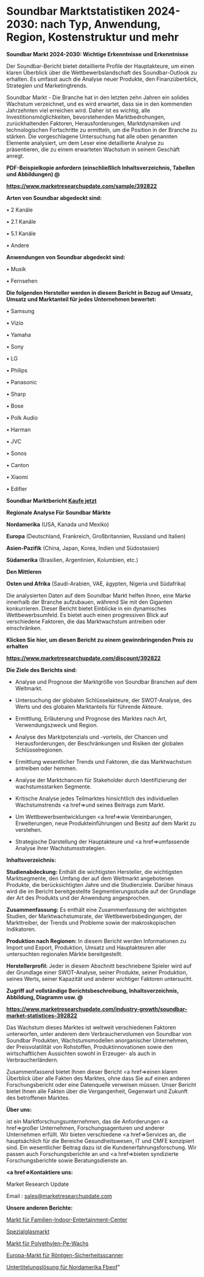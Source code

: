 # Soundbar Marktstatistiken 2024-2030: nach Typ, Anwendung, Region, Kostenstruktur und mehr

<strong>Soundbar Markt 2024-2030: Wichtige Erkenntnisse und Erkenntnisse</strong>

Der Soundbar-Bericht bietet detaillierte Profile der Hauptakteure, um einen klaren Überblick über die Wettbewerbslandschaft des Soundbar-Outlook zu erhalten. Es umfasst auch die Analyse neuer Produkte, den Finanzüberblick, Strategien und Marketingtrends.

Soundbar Markt - Die Branche hat in den letzten zehn Jahren ein solides Wachstum verzeichnet, und es wird erwartet, dass sie in den kommenden Jahrzehnten viel erreichen wird. Daher ist es wichtig, alle Investitionsmöglichkeiten, bevorstehenden Marktbedrohungen, zurückhaltenden Faktoren, Herausforderungen, Marktdynamiken und technologischen Fortschritte zu ermitteln, um die Position in der Branche zu stärken. Die vorgeschlagene Untersuchung hat alle oben genannten Elemente analysiert, um dem Leser eine detaillierte Analyse zu präsentieren, die zu einem erwarteten Wachstum in seinem Geschäft anregt.



<strong><b>PDF-Beispielkopie anfordern (einschließlich Inhaltsverzeichnis, Tabellen und Abbildungen) @ </b></strong>

<strong><a href=https://www.marketresearchupdate.com/sample/392822>

<strong>https://www.marketresearchupdate.com/sample/392822</u></a></strong></strong>



<strong>Arten von Soundbar abgedeckt sind:</strong>

• 2 Kanäle

• 2.1 Kanäle

• 5.1 Kanäle

• Andere



<strong>Anwendungen von Soundbar abgedeckt sind:</strong>

• Musik

• Fernsehen



<strong>Die folgenden Hersteller werden in diesem Bericht in Bezug auf Umsatz, Umsatz und Marktanteil für jedes Unternehmen bewertet:</strong>

• Samsung

• Vizio

• Yamaha

• Sony

• LG

• Philips

• Panasonic

• Sharp

• Bose

• Polk Audio

• Harman

• JVC

• Sonos

• Canton

• Xiaomi

• Edifier



<strong>Soundbar Marktbericht <a href=https://www.marketresearchupdate.com/buynow/392822>Kaufe jetzt</a></strong>



<strong>Regionale Analyse Für Soundbar Märkte</strong>



<strong>Nordamerika</strong> (USA, Kanada und Mexiko)



<strong>Europa</strong> (Deutschland, Frankreich, Großbritannien, Russland und Italien)



<strong>Asien-Pazifik</strong> (China, Japan, Korea, Indien und Südostasien)



<strong>Südamerika</strong> (Brasilien, Argentinien, Kolumbien, etc.)



<strong>Den Mittleren</strong> 

<strong>Osten und Afrika</strong> (Saudi-Arabien, VAE, ägypten, Nigeria und Südafrika)

Die analysierten Daten auf dem Soundbar Markt helfen Ihnen, eine Marke innerhalb der Branche aufzubauen, während Sie mit den Giganten konkurrieren. Dieser Bericht bietet Einblicke in ein dynamisches Wettbewerbsumfeld. Es bietet auch einen progressiven Blick auf verschiedene Faktoren, die das Marktwachstum antreiben oder einschränken.



<strong>Klicken Sie hier, um diesen Bericht zu einem gewinnbringenden Preis zu erhalten
</strong>

<strong><a href=https://www.marketresearchupdate.com/discount/392822>https://www.marketresearchupdate.com/discount/392822</b></u></strong></a>



<strong>Die Ziele des Berichts sind:</strong>

- Analyse und Prognose der Marktgröße von Soundbar Branchen auf dem Weltmarkt.

- Untersuchung der globalen Schlüsselakteure, der SWOT-Analyse, des Werts und des globalen Marktanteils für führende Akteure.

- Ermittlung, Erläuterung und Prognose des Marktes nach Art, Verwendungszweck und Region.

- Analyse des Marktpotenzials und -vorteils, der Chancen und Herausforderungen, der Beschränkungen und Risiken der globalen Schlüsselregionen.

- Ermittlung wesentlicher Trends und Faktoren, die das Marktwachstum antreiben oder hemmen.

- Analyse der Marktchancen für Stakeholder durch Identifizierung der wachstumsstarken Segmente.

- Kritische Analyse jedes Teilmarktes hinsichtlich des individuellen Wachstumstrends <a href=>und</a> seines Beitrags zum Markt.

- Um Wettbewerbsentwicklungen <a href=>wie</a> Vereinbarungen, Erweiterungen, neue Produkteinführungen und Besitz auf dem Markt zu verstehen.

- Strategische Darstellung der Hauptakteure und <a href=>umfas</a>sende Analyse ihrer Wachstumsstrategien.



<strong>Inhaltsverzeichnis:</strong>



<strong>Studienabdeckung:</strong> Enthält die wichtigsten Hersteller, die wichtigsten Marktsegmente, den Umfang der auf dem Weltmarkt angebotenen Produkte, die berücksichtigten Jahre und die Studienziele. Darüber hinaus wird die im Bericht bereitgestellte Segmentierungsstudie auf der Grundlage der Art des Produkts und der Anwendung angesprochen.



<strong>Zusammenfassung:</strong> Es enthält eine Zusammenfassung der wichtigsten Studien, der Marktwachstumsrate, der Wettbewerbsbedingungen, der Markttreiber, der Trends und Probleme sowie der makroskopischen Indikatoren.



<strong>Produktion nach Regionen:</strong> In diesem Bericht werden Informationen zu Import und Export, Produktion, Umsatz und Hauptakteuren aller untersuchten regionalen Märkte bereitgestellt.



<strong>Herstellerprofil:</strong> Jeder in diesem Abschnitt beschriebene Spieler wird auf der Grundlage einer SWOT-Analyse, seiner Produkte, seiner Produktion, seines Werts, seiner Kapazität und anderer wichtiger Faktoren untersucht.



<strong><b>Zugriff auf vollständige Berichtsbeschreibung, Inhaltsverzeichnis, Abbildung, Diagramm usw. @ </b></strong>

<strong><a href=https://www.marketresearchupdate.com/industry-growth/soundbar-market-statistices-392822>https://www.marketresearchupdate.com/industry-growth/soundbar-market-statistices-392822</a></strong>

Das Wachstum dieses Marktes ist weltweit verschiedenen Faktoren unterworfen, unter anderem dem Verbrauchervolumen von Soundbar von Soundbar Produkten, Wachstumsmodellen anorganischer Unternehmen, der Preisvolatilität von Rohstoffen, Produktinnovationen sowie den wirtschaftlichen Aussichten sowohl in Erzeuger- als auch in Verbraucherländern.

Zusammenfassend bietet Ihnen dieser Bericht <a href=>einen</a> klaren Überblick über alle Fakten des Marktes, ohne dass Sie auf einen anderen Forschungsbericht oder eine Datenquelle verweisen müssen. Unser Bericht bietet Ihnen alle Fakten über die Vergangenheit, Gegenwart und Zukunft des betroffenen Marktes.



<strong>Über uns:</strong>

 ist ein Marktforschungsunternehmen, das die Anforderungen <a href=>großer</a> Unternehmen, Forschungsagenturen und anderer Unternehmen erfüllt. Wir bieten verschiedene <a href=>Services</a> an, die hauptsächlich für die Bereiche Gesundheitswesen, IT und CMFE konzipiert sind. Ein wesentlicher Beitrag dazu ist die Kundenerfahrungsforschung. Wir passen auch Forschungsberichte an und <a href=>bieten</a> syndizierte Forschungsberichte sowie Beratungsdienste an.



<strong><a href=>Kontaktiere uns:</a></strong>

Market Research Update

Email : sales@marketresearchupdate.com



<strong>Unsere anderen Berichte:</strong>

<a href=https://www.linkedin.com/pulse/family-indoor-entertainment-centres-market-2023>Markt für Familien-Indoor-Entertainment-Center</a>

<a href=https://www.linkedin.com/pulse/specialty-glass-market-analysis-segment-region>Spezialglasmarkt</a>

<a href=https://www.linkedin.com/pulse/polyethylene-pe-wax-market-outlooks-2023-size>Markt für Polyethylen-Pe-Wachs</a>

<a href=https://www.linkedin.com/pulse/europe-x-ray-security-scanner-market-upcoming-trends-segmented>Europa-Markt für Röntgen-Sicherheitsscanner</a>

<a href=https://www.linkedin.com/pulse/north-america-captioning-subtitling-solution-fbeof/>Untertitelungslösung für Nordamerika Fbeof</a>"
